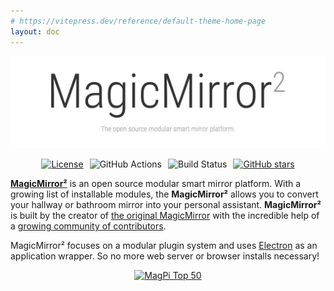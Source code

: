 ```yaml
---
# https://vitepress.dev/reference/default-theme-home-page
layout: doc
---
```


![MagicMirror²: The open source modular smart mirror platform. ](./public/header.png)

<p style="display: flex; gap: 10px;justify-content: center">
  <a href="https://choosealicense.com/licenses/mit">
    <img
      src="https://img.shields.io/badge/license-MIT-blue.svg"
      alt="License"
    />
  </a>
  <img
    src="https://img.shields.io/github/actions/workflow/status/magicmirrororg/magicmirror/automated-tests.yaml"
    alt="GitHub Actions"
  />
  <img
    src="https://img.shields.io/github/check-runs/magicmirrororg/magicmirror/master"
    alt="Build Status"
  />
  <a href="https://github.com/MagicMirrorOrg/MagicMirror">
    <img
      src="https://img.shields.io/github/stars/magicmirrororg/magicmirror?style=social" 
      alt="GitHub stars"
    />
  </a>
</p>

[**MagicMirror²**](https://magicmirror.builders/) is an open source modular
smart mirror platform. With a growing list of installable modules, the
**MagicMirror²** allows you to convert your hallway or bathroom mirror into your
personal assistant. **MagicMirror²** is built by the creator of
[the original MagicMirror](https://michaelteeuw.nl/tagged/magicmirror) with the
incredible help of a
[growing community of contributors](https://github.com/MagicMirrorOrg/MagicMirror/graphs/contributors).

MagicMirror² focuses on a modular plugin system and uses
[Electron](https://www.electronjs.org/) as an application wrapper. So no more
web server or browser installs necessary!

<p style="display: flex; gap: 10px;justify-content: center">
  <a
    href="https://forum.magicmirror.builders/topic/728/magicmirror-is-voted-number-1-in-the-magpi-top-50"
    ><img
      src="https://magicmirror.builders/img/magpi-best-watermark-custom.png"
      width="150"
      alt="MagPi Top 50"
  /></a>
</p>
